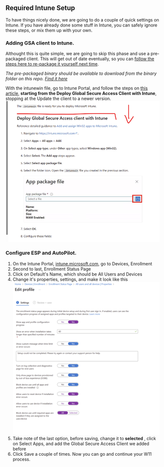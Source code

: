 ## Required Intune Setup

To have things nicely done, we are going to do a couple of quick settings on Intune. If you have already done some stuff in Intune, you can safely ignore these steps, or mix them up with your own. 

### Adding GSA client to Intune. 
Althought this is quite simple, we are going to skip this phase and use a pre-packaged client. This will get out of date eventually, so you can [follow the steps here to re-package it yourself next time](https://learn.microsoft.com/en-us/entra/global-secure-access/how-to-install-windows-client#prerequisites). 

_The pre-packaged binary should be available to download from the binary folder on this repo. [Find it here](/binaries/GlobalSecureAccessClient.intunewin)_

With the intunewin file, go to Intune Portal, and follow the steps on [this article](https://learn.microsoft.com/en-us/entra/global-secure-access/how-to-install-windows-client#install-the-global-secure-access-client), **starting from the Deploy Global Secure Access Client with Intune**, stopping at the Update the client to a newer version. ![alt text](/screenshots/Article.png)



### Configure ESP and AutoPilot. 
1. On the Intune Portal, [intune.microsoft.com](https://Intune.microsoft.com/), go to Devices, Enrollment
2. Second to last, Enrollment Status Page
3. Click on Default's Name, which should be All Users and Devices
4. Change it's properties, settings, and make it look like this![](/screenshots/2025-05-21-08-28-11.png)
5. Take note of the last option, before saving, change it to **selected** , click on Select Apps, and add the Global Secure Access Client we added before
6. Click Save a couple of times. Now you can go and continue your W11 process. 
